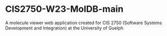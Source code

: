 # CIS2750-W23-MolDB-main
A molecule viewer web application created for CIS 2750 (Software Systems Development and Integration) at the University of Guelph 
